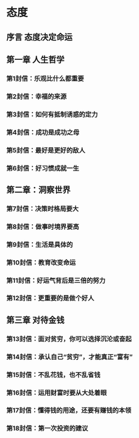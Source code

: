 # 态度

## 序言 态度决定命运

## 第一章 人生哲学

### 第1封信：乐观比什么都重要

### 第2封信：幸福的来源

### 第3封信：如何有抵制诱惑的定力

### 第4封信：成功是成功之母

### 第5封信：最好是更好的敌人

### 第6封信：好习惯成就一生

## 第二章：洞察世界

### 第7封信：决策时格局要大

### 第8封信：做事时境界要高

### 第9封信：生活是具体的

### 第10封信：教育改变命运

### 第11封信：好运气背后是三倍的努力

### 第12封信：更重要的是做个好人

## 第三章 对待金钱

### 第13封信：面对贫穷，你可以选择沉沦或奋起

### 第14封信：承认自己“贫穷”，才能真正“富有”

### 第15封信：不乱花钱，也不乱省钱

### 第16封信：运用财富时要从大处着眼

### 第17封信：懂得钱的用途，还要有赚钱的本领

### 第18封信：第一次投资的建议

